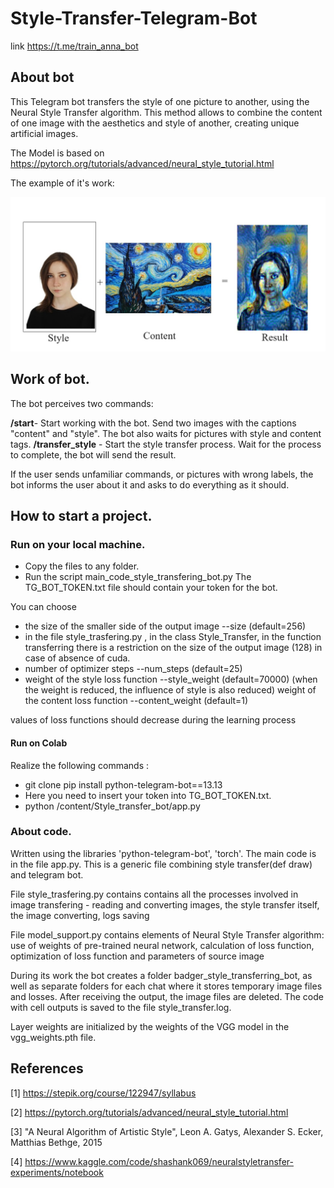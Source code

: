 # Style-Transfer-Telegram-Bot

link https://t.me/train_anna_bot

## About bot
This Telegram bot transfers the style of one picture to another, using the Neural Style Transfer algorithm. This method allows to combine the content of one image with the aesthetics and style of another, creating unique artificial images.

The Мodel is based on
 https://pytorch.org/tutorials/advanced/neural_style_tutorial.html

The example of it's work:

![](https://github.com/EndAnn/Style_transfer_bot/blob/main/images/gith1.jpg)


## Work of bot.
The bot perceives two commands:

**/start**- Start working with the bot.
Send two images with the captions "content" and "style".
The bot also waits for pictures with style and content tags.
**/transfer_style** - Start the style transfer process.
Wait for the process to complete, the bot will send the result.

If the user sends unfamiliar commands, or pictures with wrong labels, the bot informs the user about it and asks to do everything as it should.

## How to start a project.

### Run on your local machine.
- Copy the files to any folder.
- Run the script main_code_style_transfering_bot.py
The TG_BOT_TOKEN.txt file should contain your token for the bot.

You can choose
- the size of the smaller side of the output image --size (default=256)
- in the file style_trasfering.py , in the class Style_Transfer, in the function transferring there is a restriction on the size of the output image (128) in case of absence of cuda.
- number of optimizer steps --num_steps (default=25)
- weight of the style loss function --style_weight (default=70000)
(when the weight is reduced, the influence of style is also reduced)
 weight of the content loss function --content_weight (default=1)

values of loss functions should decrease during the learning process

#### Run on Colab
Realize the following commands :
- git clone
pip install python-telegram-bot==13.13
- Here you need to insert your token into TG_BOT_TOKEN.txt.
- python /content/Style_transfer_bot/app.py 

### About code.
Written using the libraries 'python-telegram-bot', 'torch'.
The main code is in the file app.py.
This is a generic file combining style transfer(def draw) and telegram bot.

File style_trasfering.py contains contains all the processes involved in image transfering - reading and converting images, the style transfer itself, the image converting, logs saving

File model_support.py contains elements of Neural Style Transfer algorithm: use of weights of pre-trained neural network, calculation of loss function, optimization of loss function and parameters of source image

During its work the bot creates a folder badger_style_transferring_bot, as well as separate folders for each chat where it stores temporary image files and losses. After receiving the output, the image files are deleted. The code with cell outputs is saved to the file style_transfer.log.

Layer weights are initialized by the weights of the VGG model in the vgg_weights.pth file.

## References
 <a id="1">[1]</a>
 https://stepik.org/course/122947/syllabus

 <a id="2">[2]</a>
 https://pytorch.org/tutorials/advanced/neural_style_tutorial.html

 <a id="3">[3]</a>
  "A Neural Algorithm of Artistic Style",
  Leon A. Gatys, Alexander S. Ecker, Matthias Bethge, 2015

 <a id="4">[4]</a>
 https://www.kaggle.com/code/shashank069/neuralstyletransfer-experiments/notebook
